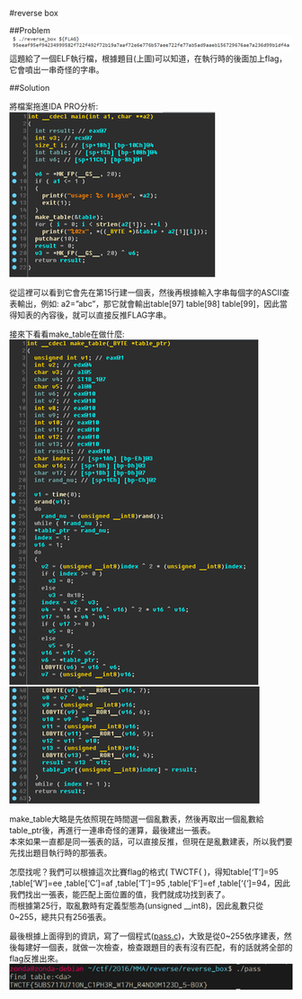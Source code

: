 #reverse box

##Problem
![picture](picture/problem.png)
這題給了一個ELF執行檔，根據題目(上圖)可以知道，在執行時的後面加上flag，它會噴出一串奇怪的字串。   

##Solution

將檔案拖進IDA PRO分析:   
![picture](picture/ida_main.png)

從這裡可以看到它會先在第15行建一個表，然後再根據輸入字串每個字的ASCII查表輸出，例如: a2=”abc”，那它就會輸出table[97] table[98] table[99]，因此當得知表的內容後，就可以直接反推FLAG字串。   

接來下看看make_table在做什麼:   
![picture](picture/ida_make_table_1.png)
![picture](picture/ida_make_table_2.png)

make_table大略是先依照現在時間選一個亂數表，然後再取出一個亂數給table_ptr後，再進行一連串奇怪的運算，最後建出一張表。   
本來如果一直都是同一張表的話，可以直接反推，但現在是亂數建表，所以我們要先找出題目執行時的那張表。   

怎麼找呢？我們可以根據這次比賽flag的格式( TWCTF{ )，得知table[‘T’]=95 ,table[‘W’]=ee ,table[‘C’]=af ,table[‘T’]=95 ,table[‘F’]=ef ,table[‘{‘]=94，因此我們找出一張表，能匹配上面位置的值，我們就成功找到表了。   
而根據第25行，取亂數時有定義型態為(unsigned __int8)，因此亂數只從0~255，總共只有256張表。   

最後根據上面得到的資訊，寫了一個程式([pass.c](pass.c))，大致是從0~255依序建表，然後每建好一個表，就做一次檢查，檢查跟題目的表有沒有匹配，有的話就將全部的flag反推出來。   
![picture](picture/result.png)





